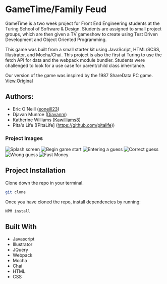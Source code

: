 # GameTime/Family Feud

GameTime is a two week project for Front End Engineering students at the Turing School of Software & Design. Students are assigned to small project groups, which are then given a TV gameshow to create using Test Driven Development and Object Oriented Programming.

This game was built from a small starter kit using JavaScript, HTML/SCSS, Illustrator, and Mocha/Chai. This project is also the first at Turing to use the fetch API for data and the webpack module bundler. Students were challenged to look for a use case for parent/child class inheritance. 

Our version of the game was inspired by the 1987 ShareData PC game. [View Original](https://www.youtube.com/watch?v=WfgCp0Rx2bQ)

## Authors:
* Eric O'Neill ([eoneill23](https://github.com/eoneill23))
* Djavan Munroe ([Djavanm](https://github.com/djavanm))
* Katherine Williams ([Kawilliams8](https://github.com/kawilliams8))
* Pita's Life ([PitaLife] (https://github.com/pitalife))

### Project Images
![Splash screen](https://github.com/eoneill23/GameTime/blob/master/Splash.png)
![Begin game start](https://github.com/eoneill23/GameTime/blob/master/beforestartgame.png)
![Entering a guess](https://github.com/eoneill23/GameTime/blob/master/enterananswer.png)
![Correct guess](https://github.com/eoneill23/GameTime/blob/master/correctanswer.png)
![Wrong guess](https://github.com/eoneill23/GameTime/blob/master/wronganswer.png)
![Fast Money](https://github.com/eoneill23/GameTime/blob/master/fastroundinprogress.png)

## Project Installation
Clone down the repo in your terminal.

```bash
git clone
```

Once you have cloned the repo, install dependencies by running:

```bash
NPM install
```

## Built With
- Javascript
- Illustrator
- JQuery
- Webpack
- Mocha
- Chai
- HTML
- CSS
